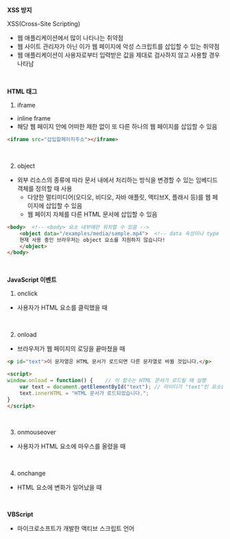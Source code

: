 **XSS 방지**

XSS(Cross-Site Scripting)
- 웹 애플리케이션에서 많이 나타나는 취약점
- 웹 사이트 관리자가 아닌 이가 웹 페이지에 악성 스크립트를 삽입할 수 있는 취약점
- 웹 애플리케이션이 사용자로부터 입력받은 값을 제대로 검사하지 않고 사용할 경우 나타남

<br>

**HTML 태그**
1. iframe
- inline frame
- 해당 웹 페이지 안에 어떠한 제한 없이 또 다른 하나의 웹 페이지를 삽입할 수 있음

```html
<iframe src="삽입할페이지주소"></iframe>
```

<br>

2. object
- 외부 리소스의 종류에 따라 문서 내에서 처리하는 방식을 변경할 수 있는 임베디드 객체를 정의할 때 사용
	- 다양한 멀티미디어(오디오, 비디오, 자바 애플릿, 액티브X, 플래시 등)를 웹 페이지에 삽입할 수 있음
	- 웹 페이지 자체를 다른 HTML 문서에 삽입할 수 있음

```html
<body>	<!-- <body> 요소 내부에만 위치할 수 있음 -->
	<object data="/examples/media/sample.mp4">	<!-- data 속성이나 type 속성 중 하나를 반드시 명시해야 됨 -->
	현재 사용 중인 브라우저는 object 요소를 지원하지 않습니다!
	</object>
</body>
```

<br>

**JavaScript 이벤트**
1. onclick
- 사용자가 HTML 요소를 클릭했을 때

<br>

2. onload
- 브라우저가 웹 페이지의 로딩을 끝마쳤을 때

```html
<p id="text">이 문자열은 HTML 문서가 로드되면 다른 문자열로 바뀔 것입니다.</p>

<script>
window.onload = function() {	// 이 함수는 HTML 문서가 로드될 때 실행
	var text = document.getElementById("text");	// 아이디가 "text"인 요소를 선택
	text.innerHTML = "HTML 문서가 로드되었습니다.";
}
</script>
```

<br>

3. onmouseover
- 사용자가 HTML 요소에 마우스를 올렸을 때

<br>

4. onchange
- HTML 요소에 변화가 일어났을 때

<br>

**VBScript**
- 마이크로소프트가 개발한 액티브 스크립트 언어
